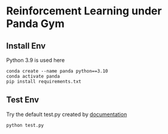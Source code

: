 Reinforcement Learning under Panda Gym
=============

Install Env
---------------
Python 3.9 is used here
    
    conda create --name panda python==3.10
    conda activate panda
    pip install requirements.txt

Test Env
---------------
Try the default test.py created by [documentation](https://panda-gym.readthedocs.io/en/latest/guide/quick_start.html)

    python test.py